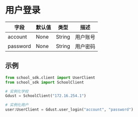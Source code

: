 # 用户登录

| 字段       | 默认值  | 类型     | 描述   |
| -------- | ---- | ------ | ---- |
| account  | None | String | 用户账号 |
| password | None | String | 用户密码 |

## 示例
```python
from school_sdk.client import UserClient
from school_sdk import SchoolClient

# 实例化学校
Gdust = SchoolClient("172.16.254.1")

# 实例化用户
user:UserClient = Gdust.user_login("account", "password")
```